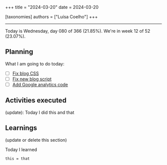 +++
title = "2024-03-20"
date = 2024-03-20

[taxonomies]
authors = ["Luísa Coelho"]
+++

---

Today is Wednesday, day 080 of 366 (21.85%). We're in week 12 of 52 (23.07%).

## Planning

What I am going to do today:

- [ ] [Fix blog CSS](https://github.com/OmnicodeSolutions/blog/issues/122)
- [ ] [Fix new blog script](https://github.com/OmnicodeSolutions/blog/issues/124)
- [ ] [Add Google analytics code](https://github.com/OmnicodeSolutions/blog/issues/119)

## Activities executed

(update): Today I did this and that

## Learnings

(update or delete this section)

Today I learned
```
this = that
```
